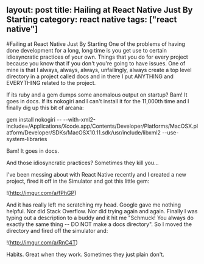 layout: post
title: Hailing at React Native Just By Starting
category: react native
tags: ["react native"]
---
#Failing at React Native Just By Starting
One of the problems of having done development for a long, long time is you get use to certain idiosyncratic practices of your own.  Things that you do for every project because you know that if you don't you're going to have issues.  One of mine is that I always, always, always, unfailingly, always create a top level directory in a project called docs and in there I put ANYTHING and EVERYTHING related to the project.

If its ruby and a gem dumps some anomalous output on startup?  Bam!  It goes in docs.  If its nokogiri and I can't install it for the 11,000th time and I finally dig up this bit of arcana:

gem install nokogiri -- --with-xml2-include=/Applications/Xcode.app/Contents/Developer/Platforms/MacOSX.platform/Developer/SDKs/MacOSX10.11.sdk/usr/include/libxml2 --use-system-libraries

Bam!  It goes in docs.

And those idiosyncratic practices?  Sometimes they kill you...

I've been messing about with React Native recently and I created a new project, fired it off in the Simulator and got this little gem:

!(http://imgur.com/a/fPhGP)

And it has really left me scratching my head.  Google gave me nothing helpful.  Nor did Stack Overflow.  Nor did trying again and again.  Finally I was typing out a description to a buddy and it hit me "Schmuck!  You always do exactly the same thing -- DO NOT make a docs directory".  So I moved the directory and fired off the simulator and:

!(http://imgur.com/a/RnC4T)

Habits.  Great when they work.  Sometimes they just plain don't.